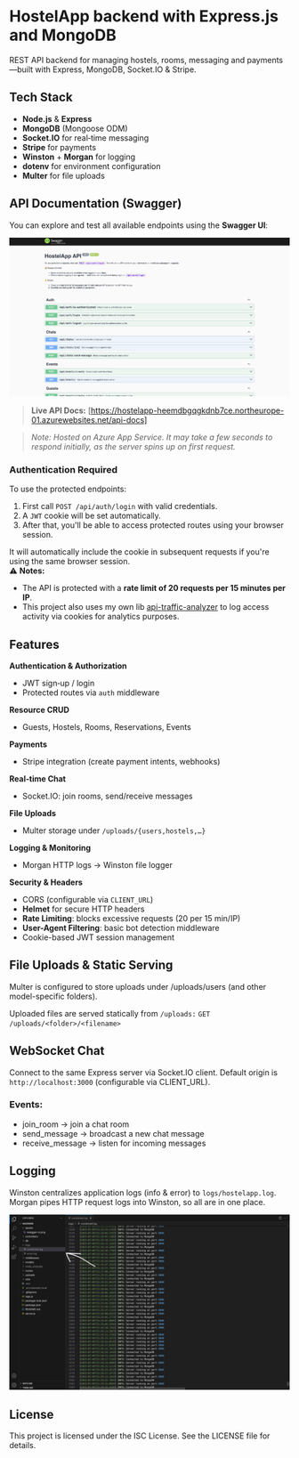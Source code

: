 # HostelApp backend with Express.js and MongoDB
REST API backend for managing hostels, rooms, messaging and payments—built with Express, MongoDB, Socket.IO & Stripe.

## Tech Stack

- **Node.js** & **Express**  
- **MongoDB** (Mongoose ODM)  
- **Socket.IO** for real‑time messaging  
- **Stripe** for payments  
- **Winston** + **Morgan** for logging  
- **dotenv** for environment configuration  
- **Multer** for file uploads  


## API Documentation (Swagger)

You can explore and test all available endpoints using the **Swagger UI**:

![Swagger UI Screenshot](./assets/swagger-ui.png)

> **Live API Docs:** [https://hostelapp-heemdbgqgkdnb7ce.northeurope-01.azurewebsites.net/api-docs]

> _Note: Hosted on Azure App Service. It may take a few seconds to respond initially, as the server spins up on first request._

### Authentication Required
To use the protected endpoints:

1. First call `POST /api/auth/login` with valid credentials.
2. A `JWT` cookie will be set automatically.
3. After that, you'll be able to access protected routes using your browser session.

It will automatically include the cookie in subsequent requests if you're using the same browser session.  
⚠️ **Notes:** 
- The API is protected with a **rate limit of 20 requests per 15 minutes per IP**.
- This project also uses my own lib [api-traffic-analyzer](https://github.com/marinspira/api-traffic-analyzer) to log access activity via cookies for analytics purposes. 

## Features

**Authentication & Authorization**  
  - JWT sign‑up / login  
  - Protected routes via `auth` middleware  

**Resource CRUD**  
  - Guests, Hostels, Rooms, Reservations, Events  

**Payments**  
  - Stripe integration (create payment intents, webhooks)  

**Real‑time Chat**  
  - Socket.IO: join rooms, send/receive messages  

**File Uploads**  
  - Multer storage under `/uploads/{users,hostels,…}`  

**Logging & Monitoring**  
  - Morgan HTTP logs → Winston file logger  

**Security & Headers**  
- CORS (configurable via `CLIENT_URL`)  
- **Helmet** for secure HTTP headers  
- **Rate Limiting**: blocks excessive requests (20 per 15 min/IP)  
- **User-Agent Filtering**: basic bot detection middleware  
- Cookie-based JWT session management   


## File Uploads & Static Serving
Multer is configured to store uploads under /uploads/users (and other model-specific folders).

Uploaded files are served statically from `/uploads:`
`GET /uploads/<folder>/<filename>`


## WebSocket Chat
Connect to the same Express server via Socket.IO client.
Default origin is `http://localhost:3000` (configurable via CLIENT_URL).

### Events:
- join_room → join a chat room
- send_message → broadcast a new chat message
- receive_message → listen for incoming messages


## Logging
Winston centralizes application logs (info & error) to `logs/hostelapp.log`.
Morgan pipes HTTP request logs into Winston, so all are in one place.

![Logs file Screenshot](./assets/logs.jpeg)


## License
This project is licensed under the ISC License. See the LICENSE file for details.